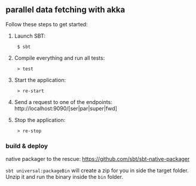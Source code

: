 ## parallel data fetching with akka

Follow these steps to get started:

1. Launch SBT:

        $ sbt

2. Compile everything and run all tests:

        > test

3. Start the application:

        > re-start

4. Send a request to one of the endpoints: http://localhost:9090/[ser|par|super|fwd]

5. Stop the application:

        > re-stop
        
### build & deploy

native packager to the rescue: https://github.com/sbt/sbt-native-packager

`sbt universal:packageBin` will create a zip for you in side the target folder. Unzip it and run the binary inside the `bin` folder.  
        
